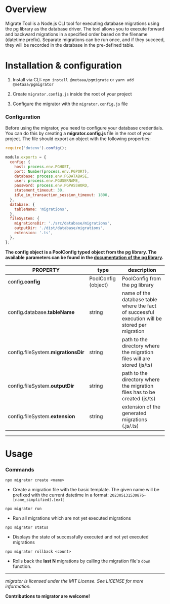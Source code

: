 # **Overview**

Migrate Tool is a Node.js CLI tool for executing database migrations using the pg library as the database driver. The tool allows you to execute forward and backward migrations in a specified order based on the filename (datetime prefix). Separate migrations can be run once, and if they succeed, they will be recorded in the database in the pre-defined table.

# **Installation & configuration**

1. Install via CLI: `npm install @metaaa/pgmigrate` or `yarn add @metaaa/pgmigrator`

2. Create `migrator.config.js` inside the root of your project

3. Configure the migrator with the `migrator.config.js` file


### **Configuration**

Before using the migrator, you need to configure your database credentials. You can do this by creating a **migrator.config.js** file in the root of your project. The file should export an object with the following properties:

```js
require('dotenv').config();

module.exports = {
  config: {
    host: process.env.PGHOST,
    port: Number(process.env.PGPORT),
    database: process.env.PGDATABASE,
    user: process.env.PGUSERNAME,
    password: process.env.PGPASSWORD,
    statement_timeout: 30,
    idle_in_transaction_session_timeout: 1800,
  },
  database: {
    tableName: 'migrations',
  },
  fileSystem: {
    migrationsDir: './src/database/migrations',
    outputDir: './dist/database/migrations',
    extension: '.ts',
  },
};
```

**The  config object is a PoolConfig typed object from the pg library. The available parameters can be found in the [documentation of the pg library](https://github.com/brianc/node-postgres/blob/master/docs/pages/apis/client.mdx).**

| PROPERTY |type | description |
| -------- | --- | ----------- |
| config.**config** | PoolConfig (object) | PoolConfig from the pg library |
| config.database.**tableName** | string | name of the database table where the fact of successful execution will be stored per migration |
| config.fileSystem.**migrationsDir** | string | path to the directory where the migration files will are stored (js/ts) |
| config.fileSystem.**outputDir** | string | path to the directory where the migration files has to be created (js/ts) |
| config.fileSystem.**extension** | string | extension of the generated migrations (.js/.ts) |

---

# **Usage**

### **Commands**

`npx migrator create <name>`

- Create a migration file with the basic template. The given name will be prefixed with the current datetime in a format: `202305131530876-[name_simplified].[ext]`

`npx migrator run`

- Run all migrations which are not yet executed migrations

`npx migrator status`

- Displays the state of successfully executed and not yet executed migrations

`npx migrator rollback <count>`

- Rolls back the **last N** migrations by calling the migration file's `down` function.

---

*migrator is licensed under the MIT License. See LICENSE for more information.*

**Contributions to migrator are welcome!**
